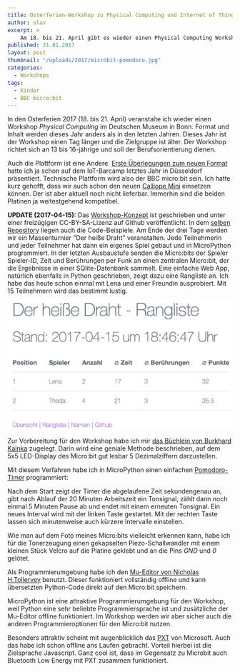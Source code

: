 ```yaml
---
title: Osterferien-Workshop zu Physical Computing und Internet of Things
author: olav
excerpt: >
    Am 18. bis 21. April gibt es wieder einen Physical Computing Workshop im Deutschen Museum in Bonn. Dieses Jahr läuft alles ganz anders.
published: 31.01.2017
layout: post
thumbnail: "/uploads/2017/microbit-pomodoro.jpg"
categories:
  - Workshops
tags:
  - Kinder
  - BBC micro:bit
---
```

In den Osterferien 2017 (18. bis 21. April) veranstalte ich wieder einen Workshop *Physical Computing* im Deutschen Museum in Bonn. Format und Inhalt werden dieses Jahr anders als in den letzten Jahren. Dieses Jahr ist der Workshop einen Tag länger und die Zielgruppe ist älter. Der Workshop richtet sich an 13 bis 16-jährige und soll der Berufsorientierung dienen.

Auch die Plattform ist eine Andere. [Erste Überlegungen zum neuen Format](/iot/) hatte ich ja schon auf dem IoT-Barcamp letztes Jahr in Düsseldorf präsentiert. Technische Plattform wird also der BBC micro:bit sein. Ich hatte kurz gehofft, dass wir auch schon den neuen [Calliope Mini](http://calliope.cc/ueber-mini) einsetzen können. Der ist aber aktuell noch nicht lieferbar. Immerhin sind die beiden Platinen ja weitestgehend kompatibel.

**UPDATE (2017-04-15):** Das [Workshop-Konzept](https://github.com/tinkerthon/Der-heisse-Draht-2017/raw/master/workshop-konzept.pdf) ist geschrieben und unter einer freizügigen CC-BY-SA-Lizenz auf Github veröffentlicht. In dem [selben Repository](https://github.com/tinkerthon/Der-heisse-Draht-2017/) liegen auch die Code-Beispiele. Am Ende der drei Tage werden wir ein Massenturnier "Der heiße Draht" veranstalten. Jede Teilnehmerin und jeder Teilnehmer hat dann ein eigenes Spiel gebaut und in MicroPython programmiert. In der letzten Ausbaustufe senden die Micro:bits der Spieler Spieler-ID, Zeit und Berührungen per Funk an einen zentralen Micro:bit, der die Ergebnisse in einer SQlite-Datenbank sammelt. Eine einfache Web App, natürlich ebenfalls in Python geschrieben, zeigt dazu eine Rangliste an. Ich habe das heute schon einmal mit Lena und einer Freundin ausprobiert. Mit 15 Teilnehmern wird das bestimmt lustig.

![Rangliste](/uploads/2017/rangliste.png)

Zur Vorbereitung für den Workshop habe ich mir [das Büchlein von Burkhard Kainka](http://amzn.to/2kP048z) zugelegt. Darin wird eine geniale Methode beschrieben, auf dem 5x5 LED-Display des Micro:bit gut lesbar 5 Dezimalziffern darzustellen.

Mit diesem Verfahren habe ich in MicroPython einen einfachen [Pomodoro-Timer](https://de.wikipedia.org/wiki/Pomodoro-Technik) programmiert:

<script src="https://gist.github.com/oschettler/c14aa3c7af3666aacffce028b9e4f7ec.js"></script>

Nach dem Start zeigt der Timer die abgelaufene Zeit sekundengenau an, gibt nach Ablauf der 20 Minuten Arbeitszeit ein Tonsignal, zählt dann noch einmal 5 Minuten Pause ab und endet mit einem erneuten Tonsignal. Ein neues Interval wird mit der linken Taste gestartet. Mit der rechten Taste lassen sich minutenweise auch kürzere Intervalle einstellen.

Wie man auf dem Foto meines Micro:bits vielleicht erkennen kann, habe ich für die Tonerzeugung einen gekapselten Piezo-Schallwandler mit einem kleinen Stück Velcro auf die Platine geklebt und an die Pins *GND* und *0* gelötet.    

Als Programmierumgebung habe ich den [Mu-Editor von Nicholas H.Tollervey](https://codewith.mu/) benutzt. Dieser funktioniert vollständig offline und kann übersetzten Python-Code direkt auf den Micro:bit speichern.

MicroPython ist eine attraktive Programmierumgebung für den Workshop, weil Python eine sehr beliebte Programmiersprache ist und zusätzliche der Mu-Editor offline funktioniert. Im Workshop werden wir aber sicher auch die anderen Programmieroptionen für den Micro:bit nutzen.

Besonders attraktiv scheint mit augenblicklich das [PXT](https://pxt.microbit.org/) von Microsoft. Auch das habe ich schon offline ans Laufen gebracht. Vorteil hierbei ist die Zielsprache Javascript. Ganz cool ist, dass im Gegensatz zu Microbit auch Bluetooth Low Energy mit PXT zusammen funktioniert.
